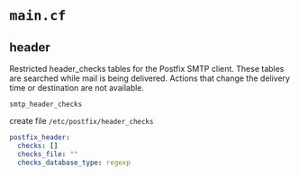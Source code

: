 
# `main.cf` 

## header

Restricted header_checks tables for the Postfix SMTP client.
These tables are searched while mail is being delivered.
Actions that change the delivery time or destination are not available. 

`smtp_header_checks`

create file `/etc/postfix/header_checks`

```yaml
postfix_header:
  checks: []
  checks_file: ""
  checks_database_type: regexp
```
